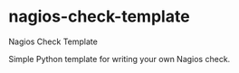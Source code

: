 # nagios-check-template
Nagios Check Template

Simple Python template for writing your own Nagios check.
